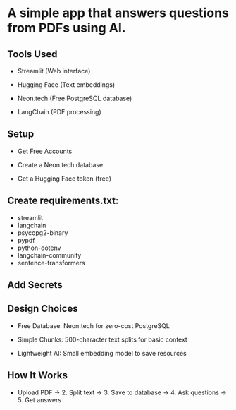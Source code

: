 # A simple app that answers questions from PDFs using AI.

## Tools Used
- Streamlit (Web interface)

- Hugging Face (Text embeddings)

- Neon.tech (Free PostgreSQL database)

- LangChain (PDF processing)

## Setup
- Get Free Accounts

- Create a Neon.tech database

- Get a Hugging Face token (free)


## Create requirements.txt:



- streamlit
- langchain
- psycopg2-binary
- pypdf
- python-dotenv
- langchain-community
- sentence-transformers



## Add Secrets

## Design Choices
- Free Database: Neon.tech for zero-cost PostgreSQL

- Simple Chunks: 500-character text splits for basic context

- Lightweight AI: Small embedding model to save resources

## How It Works

- Upload PDF → 2. Split text → 3. Save to database → 4. Ask questions → 5. Get answers
